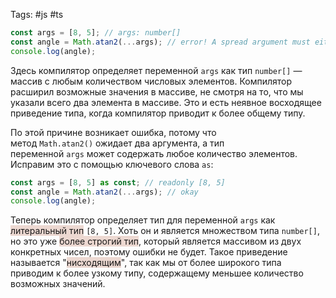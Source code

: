 Tags: #js #ts

```ts
const args = [8, 5]; // args: number[] 
const angle = Math.atan2(...args); // error! A spread argument must either have a tuple type or be passed to a rest parameter. 
console.log(angle);
```
Здесь компилятор определяет переменной `args` как тип `number[]` — массив с любым количеством числовых элементов. Компилятор расширил возможные значения в массиве, не смотря на то, что мы указали всего два элемента в массиве. Это и есть неявное восходящее приведение типа, когда компилятор приводит к более общему типу.

По этой причине возникает ошибка, потому что метод `Math.atan2()` ожидает два аргумента, а тип переменной `args` может содержать любое количество элементов. Исправим это с помощью ключевого слова `as`:

```ts
const args = [8, 5] as const; // readonly [8, 5] 
const angle = Math.atan2(...args); // okay 
console.log(angle);
```
Теперь компилятор определяет тип для переменной `args` как <span style="background:rgba(163, 67, 31, 0.2)">литеральный тип</span> `[8, 5]`. Хоть он и является множеством типа `number[]`, но это уже <span style="background:rgba(163, 67, 31, 0.2)">более строгий тип</span>, который является массивом из двух конкретных чисел, поэтому ошибки не будет. Такое приведение называется "<span style="background:rgba(163, 67, 31, 0.2)">нисходящим</span>", так как мы от более широкого типа приводим к более узкому типу, содержащему меньшее количество возможных значений.